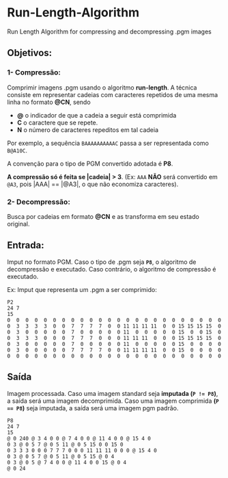 # Run-Length-Algorithm
Run Length Algorithm for compressing and decompressing .pgm images 

## Objetivos:

### 1- Compressão: 
Comprimir imagens .pgm usando o algoritmo **run-length**. A técnica consiste em representar cadeias com caracteres repetidos de uma mesma linha no formato **@CN**, sendo

- **@** o indicador de que a cadeia a seguir está comprimida
- **C** o caractere que se repete. 
- **N** o número de caracteres repeditos em tal cadeia


Por exemplo, a sequência ```BAAAAAAAAAAC``` passa a ser representada como ```B@A10C```.

A convenção para o tipo de PGM convertido adotada é **P8**.

**A compressão só é feita se |cadeia| > 3**. (Ex: ```AAA```  **NÃO** será convertido em  ```@A3```, pois |AAA| == |@A3|, o que não economiza caracteres). 

### 2- Decompressão: 
Busca por cadeias em formato **@CN** e as transforma em seu estado original. 
## Entrada:
Imput no formato PGM. Caso o tipo de .pgm seja **```P8```**, o algoritmo de decompressão e executado. Caso contrário, o algoritmo de compressão é executado. 

Ex: Imput que representa um .pgm a ser comprimido: 
```
P2
24 7
15
0  0  0  0  0  0  0  0  0  0  0  0  0  0  0  0  0  0  0  0  0  0  0  0
0  3  3  3  3  0  0  7  7  7  7  0  0 11 11 11 11  0  0 15 15 15 15  0
0  3  0  0  0  0  0  7  0  0  0  0  0 11  0  0  0  0  0 15  0  0 15  0
0  3  3  3  0  0  0  7  7  7  0  0  0 11 11 11  0  0  0 15 15 15 15  0
0  3  0  0  0  0  0  7  0  0  0  0  0 11  0  0  0  0  0 15  0  0  0  0
0  3  0  0  0  0  0  7  7  7  7  0  0 11 11 11 11  0  0 15  0  0  0  0
0  0  0  0  0  0  0  0  0  0  0  0  0  0  0  0  0  0  0  0  0  0  0  0
```


## Saída 
Imagem processada. Caso uma imagem standard seja **imputada (```P != P8```)**, a saída será uma imagem decomprimida. Caso uma imagem comprimida **(```P == P8```)** seja imputada, a saída será uma imagem pgm padrão. 


```
P8
24 7
15
@ 0 240 @ 3 4 0 0 @ 7 4 0 0 @ 11 4 0 0 @ 15 4 0
0 3 @ 0 5 7 @ 0 5 11 @ 0 5 15 0 0 15 0
0 3 3 3 0 0 0 7 7 7 0 0 0 11 11 11 0 0 0 @ 15 4 0
0 3 @ 0 5 7 @ 0 5 11 @ 0 5 15 @ 0 4
0 3 @ 0 5 @ 7 4 0 0 @ 11 4 0 0 15 @ 0 4
@ 0 24
```